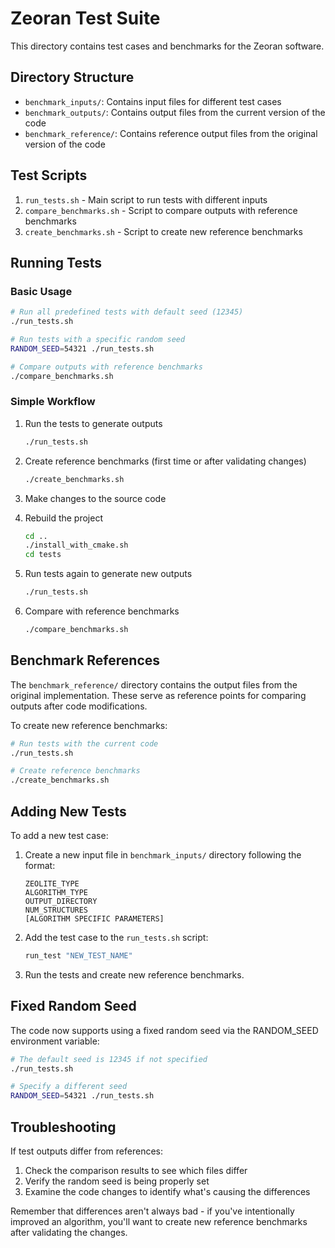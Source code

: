 # Zeoran Test Suite

This directory contains test cases and benchmarks for the Zeoran software.

## Directory Structure

- `benchmark_inputs/`: Contains input files for different test cases
- `benchmark_outputs/`: Contains output files from the current version of the code
- `benchmark_reference/`: Contains reference output files from the original version of the code

## Test Scripts

1. `run_tests.sh` - Main script to run tests with different inputs
2. `compare_benchmarks.sh` - Script to compare outputs with reference benchmarks
3. `create_benchmarks.sh` - Script to create new reference benchmarks

## Running Tests

### Basic Usage

```bash
# Run all predefined tests with default seed (12345)
./run_tests.sh

# Run tests with a specific random seed
RANDOM_SEED=54321 ./run_tests.sh

# Compare outputs with reference benchmarks
./compare_benchmarks.sh
```

### Simple Workflow

1. Run the tests to generate outputs
   ```bash
   ./run_tests.sh
   ```

2. Create reference benchmarks (first time or after validating changes)
   ```bash
   ./create_benchmarks.sh
   ```

3. Make changes to the source code

4. Rebuild the project
   ```bash
   cd ..
   ./install_with_cmake.sh
   cd tests
   ```

5. Run tests again to generate new outputs
   ```bash
   ./run_tests.sh
   ```

6. Compare with reference benchmarks
   ```bash
   ./compare_benchmarks.sh
   ```

## Benchmark References

The `benchmark_reference/` directory contains the output files from the original implementation. 
These serve as reference points for comparing outputs after code modifications.

To create new reference benchmarks:
```bash
# Run tests with the current code
./run_tests.sh

# Create reference benchmarks
./create_benchmarks.sh
```

## Adding New Tests

To add a new test case:

1. Create a new input file in `benchmark_inputs/` directory following the format:
   ```
   ZEOLITE_TYPE
   ALGORITHM_TYPE
   OUTPUT_DIRECTORY
   NUM_STRUCTURES
   [ALGORITHM SPECIFIC PARAMETERS]
   ```

2. Add the test case to the `run_tests.sh` script:
   ```bash
   run_test "NEW_TEST_NAME"
   ```

3. Run the tests and create new reference benchmarks.

## Fixed Random Seed

The code now supports using a fixed random seed via the RANDOM_SEED environment variable:

```bash
# The default seed is 12345 if not specified
./run_tests.sh

# Specify a different seed
RANDOM_SEED=54321 ./run_tests.sh
```

## Troubleshooting

If test outputs differ from references:

1. Check the comparison results to see which files differ
2. Verify the random seed is being properly set
3. Examine the code changes to identify what's causing the differences

Remember that differences aren't always bad - if you've intentionally improved an algorithm,
you'll want to create new reference benchmarks after validating the changes.
